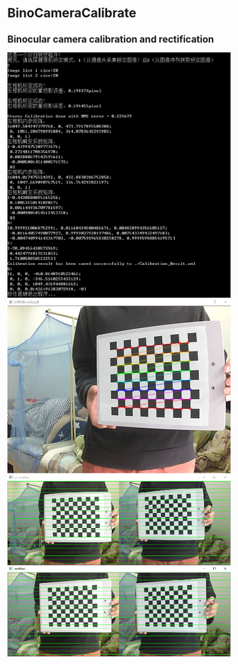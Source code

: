 # BinoCameraCalibrate

## Binocular camera calibration and rectification
![image](https://github.com/CaptainEven/BinoCameraCalibrate/blob/master/logging.png)
![image](https://github.com/CaptainEven/BinoCameraCalibrate/blob/master/find_corners_left.png)
![image](https://github.com/CaptainEven/BinoCameraCalibrate/blob/master/rectifying.png)


